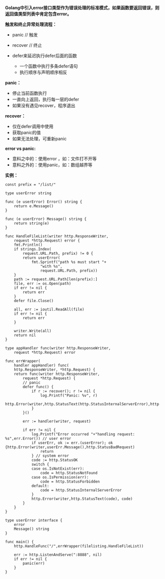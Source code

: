 **Golang中引入error接口类型作为错误处理的标准模式，如果函数要返回错误，则返回值类型列表中肯定包含error。**

**触发和终止异常处理流程：**

* panic   // 触发

* recover // 终止

* defer来延迟执行defer后面的函数

  * 一个函数中执行多条defer语句
  * 执行顺序与声明顺序相反

**panic：**

* 停止当前函数执行
* 一直向上返回，执行每一层的defer
* 如果没有遇见recover，程序退出

**recover：**

* 仅在defer调用中使用
* 获取panic的值
* 如果无法处理，可重新panic

**error vs panic:**

* 意料之中的：使用error ，如：文件打不开等
* 意料之外的：使用panic，如：数组越界等

**实例：**

```
const prefix = "/list/"

type userError string

func (e userError) Error() string {
	return e.Message()
}

func (e userError) Message() string {
	return string(e)
}

func HandleFileList(writer http.ResponseWriter,
	request *http.Request) error {
	fmt.Println()
	if strings.Index(
		request.URL.Path, prefix) != 0 {
		return userError(
			fmt.Sprintf("path %s must start "+
				"with %s",
				request.URL.Path, prefix))
	}
	path := request.URL.Path[len(prefix):]
	file, err := os.Open(path)
	if err != nil {
		return err
	}
	defer file.Close()

	all, err := ioutil.ReadAll(file)
	if err != nil {
		return err
	}

	writer.Write(all)
	return nil
}

type appHandler func(writer http.ResponseWriter,
	request *http.Request) error

func errWrapper(
	handler appHandler) func(
	http.ResponseWriter, *http.Request) {
	return func(writer http.ResponseWriter,
		request *http.Request) {
		// panic
		defer func() {
			if r := recover(); r != nil {
			    log.Printf("Panic: %v", r)
			    http.Error(writer,http.StatusText(http.StatusInternalServerError),http.StatusInternalServerError)
			}
		}()

		err := handler(writer, request)

		if err != nil {
			log.Printf("Error occurred "+"handling request: %s",err.Error()) // user error
			if userErr, ok := err.(userError); ok {http.Error(writer,userErr.Message(),http.StatusBadRequest)
				return
			} // system error
			code := http.StatusOK
			switch {
			case os.IsNotExist(err):
				code = http.StatusNotFound
			case os.IsPermission(err):
				code = http.StatusForbidden
			default:
				code = http.StatusInternalServerError
			}
			http.Error(writer,http.StatusText(code), code)
		}
	}
}

type userError interface {
	error
	Message() string
}

func main() {
	http.HandleFunc("/",errWrapper(filelisting.HandleFileList))

	err := http.ListenAndServe(":8888", nil)
	if err != nil {
		panic(err)
	}
}

```



